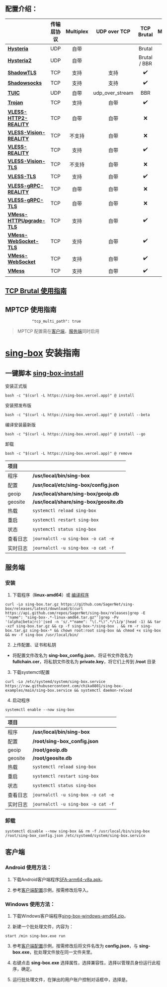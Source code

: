 ## **配置介绍：** 

| | 传输层协议 | Multiplex | UDP over TCP | TCP Brutal | MPTCP |
| :--- | :---: | :---: | :---: | :---: | :---: |
| [**Hysteria**](Hysteria) | UDP | 自带 |  | Brutal | :x: |
| [**Hysteria2**](Hysteria2) | UDP | 自带 |  | Brutal / BBR | :x: |
| [**ShadowTLS**](ShadowTLS) | TCP | 支持 | 支持 | :heavy_check_mark: | :heavy_check_mark: |
| [**Shadowsocks**](Shadowsocks) | TCP | 支持 | 支持 | :heavy_check_mark: | :heavy_check_mark: |
| [**TUIC**](TUIC) | UDP | 自带 | udp_over_stream | BBR | :x: |
| [**Trojan**](Trojan) | TCP | 支持 | 自带 | :heavy_check_mark: | :heavy_check_mark: |
| [**VLESS-HTTP2-REALITY**](VLESS-HTTP2-REALITY) | TCP | 自带 | 自带 | :x: | :heavy_check_mark: |
| [**VLESS-Vision-REALITY**](VLESS-Vision-REALITY) | TCP | 不支持 | 自带 | :x: | :heavy_check_mark: |
| [**VLESS-REALITY**](TCP_Burtal/VLESS-REALITY) | TCP | 支持 | 自带 | :heavy_check_mark: | :heavy_check_mark: |
| [**VLESS-Vision-TLS**](VLESS-Vision-TLS) | TCP | 不支持 | 自带 | :x: | :heavy_check_mark: |
| [**VLESS-TLS**](TCP_Burtal/VLESS-TLS) | TCP | 支持 | 自带 | :heavy_check_mark: | :heavy_check_mark: |
| [**VLESS-gRPC-REALITY**](VLESS-gRPC-REALITY) | TCP | 自带 | 自带 | :x: | :heavy_check_mark: |
| [**VLESS-gRPC-TLS**](VLESS-gRPC-TLS) | TCP | 自带 | 自带 | :x: | :heavy_check_mark: |
| [**VMess-HTTPUpgrade-TLS**](VMess-HTTPUpgrade-TLS) | TCP | 支持 | 自带 | :heavy_check_mark: | :heavy_check_mark: |
| [**VMess-WebSocket-TLS**](VMess-WebSocket-TLS) | TCP | 支持 | 自带 | :heavy_check_mark: | :heavy_check_mark: |
| [**VMess-WebSocket**](VMess-WebSocket) | TCP | 支持 | 自带 | :heavy_check_mark: | :heavy_check_mark: |
| [**VMess**](VMess) | TCP | 支持 | 自带 | :heavy_check_mark: | :heavy_check_mark: |

## [**TCP Brutal 使用指南**](TCP_Burtal#readme)

## MPTCP 使用指南

```jsonc
            "tcp_multi_path": true
```

> MPTCP 配置需在[客户端](https://sing-box.sagernet.org/configuration/shared/dial/#tcp_multi_path)，[服务端](https://sing-box.sagernet.org/configuration/shared/listen/#tcp_multi_path)同时启用<br>

# [sing-box](https://github.com/SagerNet/sing-box) 安装指南

## 一键脚本 [sing-box-install](https://github.com/chise0713/sing-box-install) 

安装正式版

```
bash -c "$(curl -L https://sing-box.vercel.app)" @ install
```

安装预发布版

```
bash -c "$(curl -L https://sing-box.vercel.app)" @ install --beta
```

编译安装最新版

```
bash -c "$(curl -L https://sing-box.vercel.app)" @ install --go
```

卸载

```
bash -c "$(curl -L https://sing-box.vercel.app)" @ remove
```

| 项目 | |
| :--- | :--- |
| 程序 | **/usr/local/bin/sing-box** |
| 配置 | **/usr/local/etc/sing-box/config.json** |
| geoip | **/usr/local/share/sing-box/geoip.db** |
| geosite | **/usr/local/share/sing-box/geosite.db** |
| 热载 | `systemctl reload sing-box` |
| 重启 | `systemctl restart sing-box` |
| 状态 | `systemctl status sing-box` |
| 查看日志 | `journalctl -u sing-box -o cat -e` |
| 实时日志 | `journalctl -u sing-box -o cat -f` |

## 服务端

### 安装

1. 下载程序（**linux-amd64**）或 [编译程序](compile_sing-box.md)

```
curl -Lo sing-box.tar.gz https://github.com/SagerNet/sing-box/releases/latest/download/$(curl https://api.github.com/repos/SagerNet/sing-box/releases|grep -E '"name": "sing-box-.*-linux-amd64.tar.gz"'|grep -Pv '(alpha|beta|rc)'|sed -n 's/.*"name": "\(.*\)".*/\1/p'|head -1) && tar -xzf sing-box.tar.gz && cp -f sing-box-*/sing-box . && rm -r sing-box.tar.gz sing-box-* && chown root:root sing-box && chmod +x sing-box && mv -f sing-box /usr/local/bin/
```

2. 上传配置、证书和私钥

- 将配置文件改名为 **sing-box_config.json**，将证书文件改名为 **fullchain.cer**，将私钥文件改名为 **private.key**，将它们上传到 **/root** 目录

3. 下载systemctl配置

```
curl -Lo /etc/systemd/system/sing-box.service https://raw.githubusercontent.com/chika0801/sing-box-examples/main/sing-box.service && systemctl daemon-reload
```

4. 启动程序

```
systemctl enable --now sing-box
```

| 项目 | |
| :--- | :--- |
| 程序 | **/usr/local/bin/sing-box** |
| 配置 | **/root/sing-box_config.json** |
| geoip | **/root/geoip.db** |
| geosite | **/root/geosite.db** |
| 热载 | `systemctl reload sing-box` |
| 重启 | `systemctl restart sing-box` |
| 状态 | `systemctl status sing-box` |
| 查看日志 | `journalctl -u sing-box -o cat -e` |
| 实时日志 | `journalctl -u sing-box -o cat -f` |

### 卸载

```
systemctl disable --now sing-box && rm -f /usr/local/bin/sing-box /root/sing-box_config.json /etc/systemd/system/sing-box.service
```

## 客户端

### Android 使用方法：

1. 下载Android客户端程序[SFA-arm64-v8a.apk](https://github.com/SagerNet/sing-box/releases)。

2. 参考[客户端配置](Tun/config_client_android.json)示例，按需修改后导入。

### Windows 使用方法：

1. 下载Windows客户端程序[sing-box-windows-amd64.zip](https://github.com/SagerNet/sing-box/releases)。

2. 新建一个批处理文件，内容为：

```
start /min sing-box.exe run
```

3. 参考[客户端配置](Tun/config_client_windows.json)示例，按需修改后将文件名改为 **config.json**，与 **sing-box.exe**，批处理文件放在同一文件夹里。

4. 右键点击 **sing-box.exe** 选择属性，选择兼容性，选择以管理员身份运行此程序，确定。

5. 运行批处理文件，在弹出的用户账户控制对话框中，选择是。

